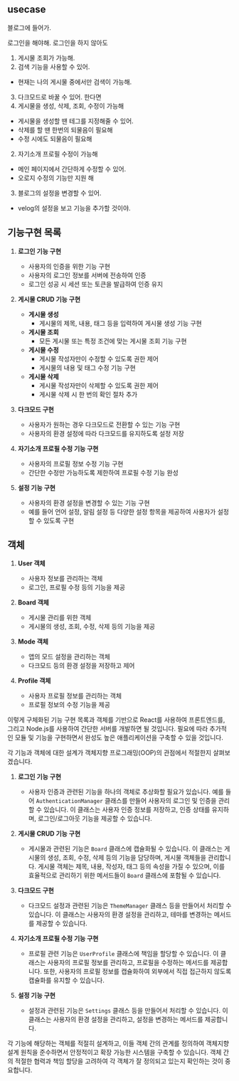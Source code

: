 ## usecase

블로그에 들어가.

로그인을 해야해.
로그인을 하지 않아도

1. 게시물 조회가 가능해.
2. 검색 기능을 사용할 수 있어.

- 현재는 나의 게시물 중에서만 검색이 가능해.

3. 다크모드로 바꿀 수 있어.
   한다면
1. 게시물을 생성, 삭제, 조회, 수정이 가능해

- 게시물을 생성할 땐 테그를 지정해줄 수 있어.
- 삭제를 할 땐 한번의 되물음이 필요해
- 수정 시에도 되물음이 필요해

2. 자기소개 프로필 수정이 가능해

- 메인 페이지에서 간단하게 수정할 수 있어.
- 오로지 수정의 기능만 지원 해

3. 블로그의 설정을 변경할 수 있어.

- velog의 설정을 보고 기능을 추가할 것이야.

## 기능구현 목록

1. **로그인 기능 구현**

   - 사용자의 인증을 위한 기능 구현
   - 사용자의 로그인 정보를 서버에 전송하여 인증
   - 로그인 성공 시 세션 또는 토큰을 발급하여 인증 유지

2. **게시물 CRUD 기능 구현**

   - **게시물 생성**
     - 게시물의 제목, 내용, 태그 등을 입력하여 게시물 생성 기능 구현
   - **게시물 조회**
     - 모든 게시물 또는 특정 조건에 맞는 게시물 조회 기능 구현
   - **게시물 수정**
     - 게시물 작성자만이 수정할 수 있도록 권한 제어
     - 게시물의 내용 및 태그 수정 기능 구현
   - **게시물 삭제**
     - 게시물 작성자만이 삭제할 수 있도록 권한 제어
     - 게시물 삭제 시 한 번의 확인 절차 추가

3. **다크모드 구현**

   - 사용자가 원하는 경우 다크모드로 전환할 수 있는 기능 구현
   - 사용자의 환경 설정에 따라 다크모드를 유지하도록 설정 저장

4. **자기소개 프로필 수정 기능 구현**

   - 사용자의 프로필 정보 수정 기능 구현
   - 간단한 수정만 가능하도록 제한하여 프로필 수정 기능 완성

5. **설정 기능 구현**
   - 사용자의 환경 설정을 변경할 수 있는 기능 구현
   - 예를 들어 언어 설정, 알림 설정 등 다양한 설정 항목을 제공하여 사용자가 설정할 수 있도록 구현

## 객체

1. **User 객체**

   - 사용자 정보를 관리하는 객체
   - 로그인, 프로필 수정 등의 기능을 제공

2. **Board 객체**

   - 게시물 관리를 위한 객체
   - 게시물의 생성, 조회, 수정, 삭제 등의 기능을 제공

3. **Mode 객체**

   - 앱의 모드 설정을 관리하는 객체
   - 다크모드 등의 환경 설정을 저장하고 제어

4. **Profile 객체**
   - 사용자 프로필 정보를 관리하는 객체
   - 프로필 정보의 수정 기능을 제공

이렇게 구체화된 기능 구현 목록과 객체를 기반으로 React를 사용하여 프론트엔드를, 그리고 Node.js를 사용하여 간단한 서버를 개발하면 될 것입니다. 필요에 따라 추가적인 모듈 및 기능을 구현하면서 완성도 높은 애플리케이션을 구축할 수 있을 것입니다.

각 기능과 객체에 대한 설계가 객체지향 프로그래밍(OOP)의 관점에서 적절한지 살펴보겠습니다.

1. **로그인 기능 구현**

   - 사용자 인증과 관련된 기능을 하나의 객체로 추상화할 필요가 있습니다. 예를 들어 `AuthenticationManager` 클래스를 만들어 사용자의 로그인 및 인증을 관리할 수 있습니다. 이 클래스는 사용자 인증 정보를 저장하고, 인증 상태를 유지하며, 로그인/로그아웃 기능을 제공할 수 있습니다.

2. **게시물 CRUD 기능 구현**

   - 게시물과 관련된 기능은 `Board` 클래스에 캡슐화될 수 있습니다. 이 클래스는 게시물의 생성, 조회, 수정, 삭제 등의 기능을 담당하며, 게시물 객체들을 관리합니다. 게시물 객체는 제목, 내용, 작성자, 태그 등의 속성을 가질 수 있으며, 이를 효율적으로 관리하기 위한 메서드들이 `Board` 클래스에 포함될 수 있습니다.

3. **다크모드 구현**

   - 다크모드 설정과 관련된 기능은 `ThemeManager` 클래스 등을 만들어서 처리할 수 있습니다. 이 클래스는 사용자의 환경 설정을 관리하고, 테마를 변경하는 메서드를 제공할 수 있습니다.

4. **자기소개 프로필 수정 기능 구현**

   - 프로필 관련 기능은 `UserProfile` 클래스에 책임을 할당할 수 있습니다. 이 클래스는 사용자의 프로필 정보를 관리하고, 프로필을 수정하는 메서드를 제공합니다. 또한, 사용자의 프로필 정보를 캡슐화하여 외부에서 직접 접근하지 않도록 캡슐화를 유지할 수 있습니다.

5. **설정 기능 구현**
   - 설정과 관련된 기능은 `Settings` 클래스 등을 만들어서 처리할 수 있습니다. 이 클래스는 사용자의 환경 설정을 관리하고, 설정을 변경하는 메서드를 제공합니다.

각 기능에 해당하는 객체를 적절히 설계하고, 이들 객체 간의 관계를 정의하여 객체지향 설계 원칙을 준수하면서 안정적이고 확장 가능한 시스템을 구축할 수 있습니다. 객체 간의 적절한 협력과 책임 할당을 고려하여 각 객체가 잘 정의되고 있는지 확인하는 것이 중요합니다.
